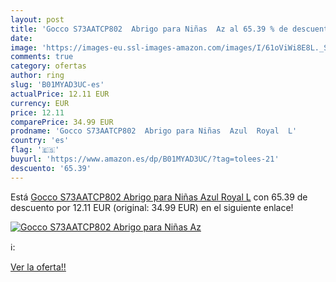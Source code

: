 ```yaml
---
layout: post
title: 'Gocco S73AATCP802  Abrigo para Niñas  Az al 65.39 % de descuento'
date: 
image: 'https://images-eu.ssl-images-amazon.com/images/I/61oViWi8E8L._SL200_.jpg'
comments: true
category: ofertas
author: ring
slug: 'B01MYAD3UC-es'
actualPrice: 12.11 EUR
currency: EUR
price: 12.11
comparePrice: 34.99 EUR
prodname: 'Gocco S73AATCP802  Abrigo para Niñas  Azul  Royal  L'
country: 'es'
flag: '🇪🇸'
buyurl: 'https://www.amazon.es/dp/B01MYAD3UC/?tag=tolees-21'
descuento: '65.39'
---
```


Está [Gocco S73AATCP802  Abrigo para Niñas  Azul  Royal  L](https://www.amazon.es/dp/B01MYAD3UC/?tag=tolees-21) con 65.39 de descuento por 12.11 EUR (original: 34.99 EUR) en el siguiente enlace!

[![Gocco S73AATCP802  Abrigo para Niñas  Az](https://images-eu.ssl-images-amazon.com/images/I/61oViWi8E8L._SL200_.jpg)](https://www.amazon.es/dp/B01MYAD3UC/?tag=tolees-21)

ℹ️:


[Ver la oferta!!](https://www.amazon.es/dp/B01MYAD3UC/?tag=tolees-21)
